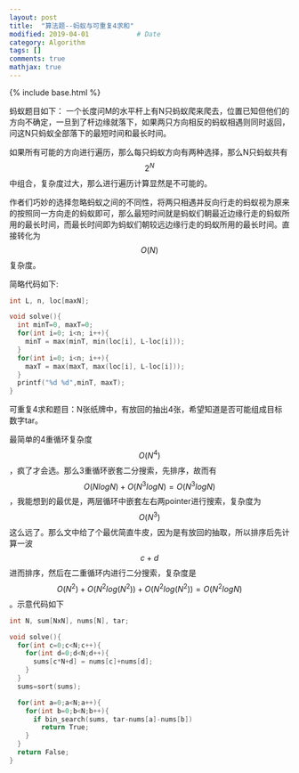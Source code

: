 ```yaml
---
layout: post
title:  "算法题--蚂蚁与可重复4求和"					
modified: 2019-04-01			# Date
category: Algorithm
tags: []
comments: true
mathjax: true
---
```

{% include base.html %}

蚂蚁题目如下：
一个长度问M的水平杆上有N只蚂蚁爬来爬去，位置已知但他们的方向不确定，一旦到了杆边缘就落下，如果两只方向相反的蚂蚁相遇则同时返回，问这N只蚂蚁全部落下的最短时间和最长时间。

如果所有可能的方向进行遍历，那么每只蚂蚁方向有两种选择，那么N只蚂蚁共有$$2^N$$中组合，复杂度过大，那么进行遍历计算显然是不可能的。

作者们巧妙的选择忽略蚂蚁之间的不同性，将两只相遇并反向行走的蚂蚁视为原来的按照同一方向走的蚂蚁即可，那么最短时间就是蚂蚁们朝最近边缘行走的蚂蚁所用的最长时间，而最长时间即为蚂蚁们朝较远边缘行走的蚂蚁所用的最长时间。直接转化为$$O(N)$$复杂度。

简略代码如下:

```c++
int L, n, loc[maxN];

void solve(){
  int minT=0, maxT=0;
  for(int i=0; i<n; i++){
    minT = max(minT, min(loc[i], L-loc[i]));
  }
  for(int i=0; i<n; i++){
    maxT = max(maxT, max(loc[i], L-loc[i]));
  }
  printf("%d %d",minT, maxT);
}
```



可重复4求和题目：N张纸牌中，有放回的抽出4张，希望知道是否可能组成目标数字tar。

最简单的4重循环复杂度$$O(N^4)​$$，疯了才会选。那么3重循环嵌套二分搜索，先排序，故而有$$O(NlogN)+O(N^3logN)=O(N^3logN)​$$，我能想到的最优是，两层循环中嵌套左右两pointer进行搜索，复杂度为$$O(N^3)​$$这么远了。那么文中给了个最优简直牛皮，因为是有放回的抽取，所以排序后先计算一波$$c+d​$$进而排序，然后在二重循环内进行二分搜索，复杂度是$$O(N^2)+O(N^2log(N^2))+O(N^2log(N^2))=O(N^2logN)​$$。示意代码如下

```c++
int N, sum[NxN], nums[N], tar;

void solve(){
  for(int c=0;c<N;c++){
    for(int d=0;d<N;d++){
      sums[c*N+d] = nums[c]+nums[d];
    }
  }
  sums=sort(sums);

  for(int a=0;a<N;a++){
    for(int b=0;b<N;b++){
      if bin_search(sums, tar-nums[a]-nums[b])
        return True;
    }
  }
  return False;
}

```

